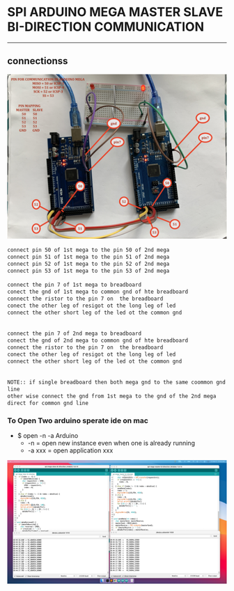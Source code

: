 # SPI ARDUINO MEGA MASTER SLAVE BI-DIRECTION COMMUNICATION 

---

## connectionss 

![img](https://github.com/adarshkumarsingh83/arduino/blob/master/APPLICATION/spi-mega-master-slave-string-bidirection-communication/image/connections.JPG)


```
connect pin 50 of 1st mega to the pin 50 of 2nd mega 
connect pin 51 of 1st mega to the pin 51 of 2nd mega 
connect pin 52 of 1st mega to the pin 52 of 2nd mega 
connect pin 53 of 1st mega to the pin 53 of 2nd mega 

connect the pin 7 of 1st mega to breadboard 
conect the gnd of 1st mega to common gnd of hte breadboard 
connect the ristor to the pin 7 on  the breadboard 
conect the other leg of resigot ot the long leg of led 
connect the other short leg of the led ot the common gnd 


connect the pin 7 of 2nd mega to breadboard 
conect the gnd of 2nd mega to common gnd of hte breadboard 
connect the ristor to the pin 7 on  the breadboard 
conect the other leg of resigot ot the long leg of led 
connect the other short leg of the led ot the common gnd 


NOTE:: if single breadboard then both mega gnd to the same coommon gnd line 
other wise connect the gnd from 1st mega to the gnd of the 2nd mega direct for common gnd line 
```


### To Open Two arduino sperate ide on mac
* $ open -n -a Arduino
	* -n = open new instance even when one is already running
	* -a xxx = open application xxx

![img](https://github.com/adarshkumarsingh83/arduino/blob/master/APPLICATION/spi-mega-master-slave-string-bidirection-communication/image/serial-monitors.png)